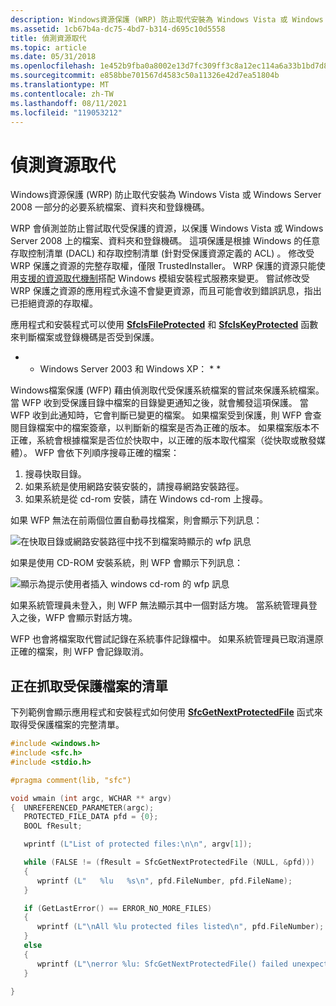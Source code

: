 ```yaml
---
description: Windows資源保護 (WRP) 防止取代安裝為 Windows Vista 或 Windows Server 2008 一部分的必要系統檔案、資料夾和登錄機碼。
ms.assetid: 1cb67b4a-dc75-4bd7-b314-d695c10d5558
title: 偵測資源取代
ms.topic: article
ms.date: 05/31/2018
ms.openlocfilehash: 1e452b9fba0a8002e13d7fc309ff3c8a12ec114a6a33b1bd7d8d253d710ffa77
ms.sourcegitcommit: e858bbe701567d4583c50a11326e42d7ea51804b
ms.translationtype: MT
ms.contentlocale: zh-TW
ms.lasthandoff: 08/11/2021
ms.locfileid: "119053212"
---
```

# <a name="detecting-resource-replacement"></a>偵測資源取代

Windows資源保護 (WRP) 防止取代安裝為 Windows Vista 或 Windows Server 2008 一部分的必要系統檔案、資料夾和登錄機碼。

WRP 會偵測並防止嘗試取代受保護的資源，以保護 Windows Vista 或 Windows Server 2008 上的檔案、資料夾和登錄機碼。 這項保護是根據 Windows 的任意存取控制清單 (DACL) 和存取控制清單 (針對受保護資源定義的 ACL) 。 修改受 WRP 保護之資源的完整存取權，僅限 TrustedInstaller。 WRP 保護的資源只能使用[支援的資源取代機制](supported-file-replacement-mechanisms.md)搭配 Windows 模組安裝程式服務來變更。 嘗試修改受 WRP 保護之資源的應用程式永遠不會變更資源，而且可能會收到錯誤訊息，指出已拒絕資源的存取權。

應用程式和安裝程式可以使用 [**SfcIsFileProtected**](/windows/desktop/api/Sfc/nf-sfc-sfcisfileprotected) 和 [**SfcIsKeyProtected**](/windows/desktop/api/Sfc/nf-sfc-sfciskeyprotected) 函數來判斷檔案或登錄機碼是否受到保護。

* * Windows Server 2003 和 Windows XP： * *

Windows檔案保護 (WFP) 藉由偵測取代受保護系統檔案的嘗試來保護系統檔案。 當 WFP 收到受保護目錄中檔案的目錄變更通知之後，就會觸發這項保護。 當 WFP 收到此通知時，它會判斷已變更的檔案。 如果檔案受到保護，則 WFP 會查閱目錄檔案中的檔案簽章，以判斷新的檔案是否為正確的版本。 如果檔案版本不正確，系統會根據檔案是否位於快取中，以正確的版本取代檔案（從快取或散發媒體）。 WFP 會依下列順序搜尋正確的檔案：

1.  搜尋快取目錄。
2.  如果系統是使用網路安裝安裝的，請搜尋網路安裝路徑。
3.  如果系統是從 cd-rom 安裝，請在 Windows cd-rom 上搜尋。

如果 WFP 無法在前兩個位置自動尋找檔案，則會顯示下列訊息：

![在快取目錄或網路安裝路徑中找不到檔案時顯示的 wfp 訊息](images/wfp-1.png)

如果是使用 CD-ROM 安裝系統，則 WFP 會顯示下列訊息：

![顯示為提示使用者插入 windows cd-rom 的 wfp 訊息](images/wfp-2.png)

如果系統管理員未登入，則 WFP 無法顯示其中一個對話方塊。 當系統管理員登入之後，WFP 會顯示對話方塊。

WFP 也會將檔案取代嘗試記錄在系統事件記錄檔中。 如果系統管理員已取消還原正確的檔案，則 WFP 會記錄取消。

## <a name="retrieving-the-list-of-protected-files"></a>正在抓取受保護檔案的清單

下列範例會顯示應用程式和安裝程式如何使用 [**SfcGetNextProtectedFile**](/windows/desktop/api/Sfc/nf-sfc-sfcgetnextprotectedfile) 函式來取得受保護檔案的完整清單。


```C++
#include <windows.h>
#include <sfc.h>
#include <stdio.h>

#pragma comment(lib, "sfc")

void wmain (int argc, WCHAR ** argv)
{  UNREFERENCED_PARAMETER(argc);    
   PROTECTED_FILE_DATA pfd = {0};
   BOOL fResult;

   wprintf (L"List of protected files:\n\n", argv[1]);

   while (FALSE != (fResult = SfcGetNextProtectedFile (NULL, &pfd)))
   {
      wprintf (L"   %lu   %s\n", pfd.FileNumber, pfd.FileName);
   }

   if (GetLastError() == ERROR_NO_MORE_FILES)
   {
      wprintf (L"\nAll %lu protected files listed\n", pfd.FileNumber);
   }
   else
   {
      wprintf (L"\nerror %lu: SfcGetNextProtectedFile() failed unexpectedly\n", GetLastError());
   }

}
```



 

 




